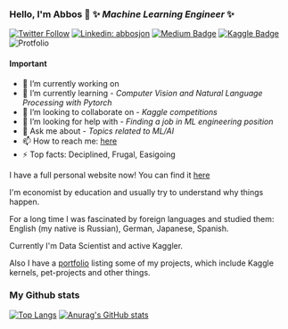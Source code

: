 ### Hello, I'm Abbos 👋 ✨ _Machine Learning Engineer_ ✨ 

[![Twitter Follow](https://img.shields.io/twitter/follow/andlukyane?label=Follow)](https://twitter.com/Boss92777423)
[![Linkedin: abbosjon](https://img.shields.io/badge/-Abbosjon%20Madiev-blue?style=flat-square&logo=Linkedin&logoColor=white&link=https://www.linkedin.com/in/abbosjon-madiev-787173196/)](https://www.linkedin.com/in/abbosjon-madiev-787173196/)
[![Medium Badge](https://img.shields.io/badge/-Abboss-000000?style=flat&labelColor=000000&logo=Medium&link=https://medium.com/@madiev.abboss)](https://medium.com/@madiev.abboss)
[![Kaggle Badge](https://img.shields.io/badge/-AIBoss-teal?style=flat&logo=kaggle&logoColor=deepblue&link=https://www.kaggle.com/abbosjon)](https://www.kaggle.com/abbosjon)
![Protfolio](https://gpvc.arturio.dev/Erlemar)

<!-- [![Habr Badge](https://img.shields.io/badge/-artgor-47CCCC?style=flat&logo=habr&logoColor=white&link=https://habr.com/ru/users/artgor/)](https://habr.com/ru/users/artgor/) -->
<!-- [![Ods.ai Badge](https://img.shields.io/badge/-artgor-white?style=flat&logo=odsai&logoColor=crimson&link=hhttps://ods.ai/users/b5a93767c637)](https://ods.ai/users/b5a93767c637) -->

#### Important

- 🔭 I’m currently working on 
- 🌱 I’m currently learning - _Computer Vision and Natural Language Processing with Pytorch_ 
- 👯 I’m looking to collaborate on - _Kaggle competitions_ 
- 🤔 I’m looking for help with - _Finding a job in ML engineering position_ 
- 💬 Ask me about - _Topics related to ML/AI_ 
- 📫 How to reach me: [here](https://andlukyane.com/)
- ⚡ Top facts: Deciplined, Frugal, Easigoing

I have a full personal website now! You can find it [here](https://algoaiboss.github.io/myportfolio/)

I'm economist by education and usually try to understand why things happen.

For a long time I was fascinated by foreign languages and studied them: English (my native is Russian), German, Japanese, Spanish.

Currently I'm Data Scientist and active Kaggler.

<!-- ![kaggle](https://i.imgur.com/1IrSJkh.png) -->

Also I have a [portfolio](https://erlemar.github.io/) listing some of my projects, which include Kaggle kernels, pet-projects and other things.





### My Github stats
[![Top Langs](https://github-readme-stats.vercel.app/api/top-langs/?username=AlgoAIBoss&layout=compact)](https://github.com/anuraghazra/github-readme-stats)
[![Anurag's GitHub stats](https://github-readme-stats.vercel.app/api?username=AlgoAIBoss)](https://github.com/anuraghazra/github-readme-stats)





